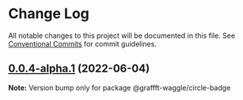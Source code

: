 # Change Log

All notable changes to this project will be documented in this file.
See [Conventional Commits](https://conventionalcommits.org) for commit guidelines.

## [0.0.4-alpha.1](https://github.com/dankreiger/graffft-waggle/compare/v0.0.4-alpha.0...v0.0.4-alpha.1) (2022-06-04)

**Note:** Version bump only for package @graffft-waggle/circle-badge
